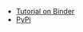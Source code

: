 * [Tutorial on Binder](https://mybinder.org/v2/gh/ben-denham/lemma/master?filepath=notebooks%2FTutorial.ipynb)
* [PyPi](https://pypi.org/project/lemma/)
